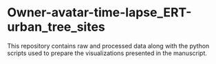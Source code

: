# Owner-avatar-time-lapse_ERT-urban_tree_sites
This repository contains raw and processed data along with the python scripts used to prepare the visualizations presented in the manuscript.
